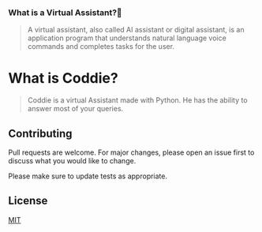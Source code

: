 ### What is a Virtual Assistant?👀
>A virtual assistant, also called AI assistant or digital assistant, is an application program that understands natural language voice commands and completes tasks for the user.

# What is Coddie?

> Coddie is a virtual Assistant made with Python. He has the ability to answer most of your queries.

## Contributing
Pull requests are welcome. For major changes, please open an issue first to discuss what you would like to change.

Please make sure to update tests as appropriate.

## License
[MIT](https://choosealicense.com/licenses/mit/)
